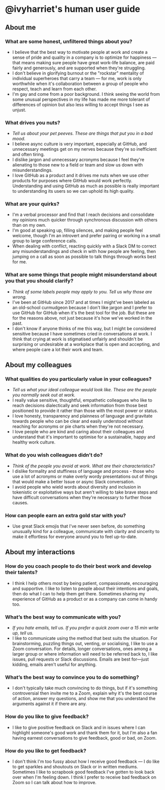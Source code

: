 # @ivyharriet's human user guide

## About me

### What are some honest, unfiltered things about you?
* I believe that the best way to motivate people at work and create a sense of pride and quality in a company is to optimize for happiness — that means making sure people have great work-life balance, are paid fairly and generously, and are supported when they're struggling.
* I don't believe in glorifying burnout or the "rockstar" mentality of individual superheroes that carry a team — for me, work is only worthwhile when it's collaboration between a group of people who respect, teach and learn from each other.
* I'm gay and come from a poor background. I think seeing the world from some unusual perspectives in my life has made me more tolerant of differences of opinion but also less willing to accept things I see as unjust.

### What drives you nuts?
* *Tell us about your pet peeves. These are things that put you in a bad mood.*
* I believe async culture is very important, especially at GitHub, and unnecessary meetings get on my nerves because they're so inefficient and often tiring.
* I dislike jargon and unnecessary acronyms because I feel they're alienating to those new to a field or team and slow us down with misunderstandings. 
* I love GitHub as a product and it drives me nuts when we use other products for purposes where GitHub would work perfectly. Understanding and using GitHub as much as possible is really important to understanding its users so we can uphold its high quality. 

### What are your quirks?
* I'm a verbal processor and find that I reach decisions and consolidate my opinions much quicker through synchronous discussion with others than on my own.
* I'm good at speaking up, filling silences, and making people feel welcome, though I'm an introvert and prefer pairing or working in a small group to large conference calls.
* When dealing with conflict, reacting quickly with a Slack DM to correct any misunderstandings and check in with how people are feeling, then jumping on a call as soon as possible to talk things through works best for me.
		
### What are some things that people might misunderstand about you that you should clarify?
* *Think of some labels people may apply to you. Tell us why those are wrong.*
* I've been at GitHub since 2017 and at times I might've been labeled as an old-school curmudgeon because I don't like jargon and I prefer to use GitHub for GitHub when it's the best tool for the job. But these are for the reasons above, not just because it's how we've worked in the past. 
* I don't know if anyone thinks of me this way, but I might be considered sensitive because I have sometimes cried in conversations at work. I think that crying at work is stigmatised unfairly and shouldn't be surprising or undesirable at a workplace that is open and accepting, and where people care a lot their work and team.

## About my colleagues

### What qualities do you particularly value in your colleagues?
* *Tell us what your ideal colleague would look like. These are the people you normally seek out at work.* 
* I really value sensitive, thoughtful, empathetic colleagues who like to reach decisions dialectically and seek information from those best positioned to provide it rather than those with the most power or status.  
* I love honesty, transparency and plainness of language and gravitate towards people who can be clear and easily understood without reaching for acronyms or pie charts when they're not necessary.
* I love people who are kind and caring about their colleagues and understand that it's important to optimise for a sustainable, happy and healthy work culture.

### What do you wish colleagues didn’t do?
* *Think of the people you avoid at work. What are their characteristics?*
* I dislike formality and stuffiness of language and process - those who use a lot of acronyms or make overly wordy presentations out of things that would make a better Issue or async Slack conversation.
* I avoid people who wield words about diversity and inclusion in tokenistic or exploitative ways but aren't willing to take brave steps and have difficult conversations when they're necessary to further those causes.
	
### How can people earn an extra gold star with you?
* Use great Slack emojis that I've never seen before, do something unusually kind for a colleague, communicate with clarity and sincerity to make it effortless for everyone around you to feel up-to-date.

## About my interactions

### How do you coach people to do their best work and develop their talents?
* I think I help others most by being patient, compassionate, encouraging and supportive. I like to listen to people about their intentions and goals, then do what I can to help them get there. Sometimes sharing my experience of GitHub as a product or as a company can come in handy too.
	
### What’s the best way to communicate with you?
* *If you hate emails, tell us. If you prefer a quick zoom over a 15 min write up, tell us.*
* I like to communicate using the method that best suits the situation. For brainstorming, puzzling things out, venting, or socialising, I like to use a Zoom conversation. For details, longer conversations, ones among a larger group or where information will need to be referred back to, I like issues, pull requests or Slack discussions. Emails are best for—just kidding, emails aren't useful for anything.
	
### What’s the best way to convince you to do something?
* I don't typically take much convincing to do things, but if it's something controversial then invite me to a Zoom, explain why it's the best course of action, answer my questions, and show me that you understand the arguments against it if there are any.
	 
### How do you like to give feedback?
* I like to give positive feedback on Slack and in issues where I can highlight someone's good work and thank them for it, but I'm also a fan having earnest conversations to give feedback, good or bad, on Zoom. 

### How do you like to get feedback?
* I don't think I'm too fussy about how I receive good feedback — I do like to get sparkles and shoutouts on Slack or in written mediums. Sometimes I like to scrapbook good feedback I've gotten to look back over when I'm feeling down. I think I prefer to receive bad feedback on Zoom so I can talk about how to improve.
